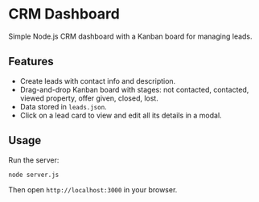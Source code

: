 # CRM Dashboard

Simple Node.js CRM dashboard with a Kanban board for managing leads.

## Features
- Create leads with contact info and description.
- Drag-and-drop Kanban board with stages: not contacted, contacted, viewed property, offer given, closed, lost.
- Data stored in `leads.json`.
- Click on a lead card to view and edit all its details in a modal.

## Usage
Run the server:
```bash
node server.js
```
Then open `http://localhost:3000` in your browser.
